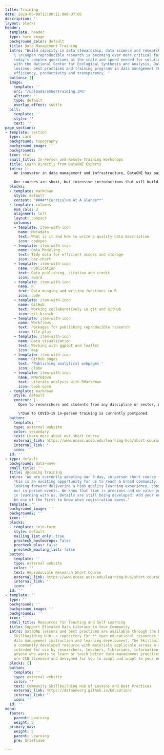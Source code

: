 ```yaml
---
title: Training
date: 2020-06-09T13:00:11.000-07:00
description: ''
layout: blocks
header:
  template: header
  type: hero image
  background_color: default
  title: Data Management Training
  intro: "Build capacity in data stewardship, data science and research reproducibility
    \ \n\nOpen reproducible research is becoming ever more critical for answering
    today’s complex questions at the scale and speed needed for solutions. In collaboration
    with the National Center for Ecological Synthesis and Analysis, DataONE has developed
    lessons, best practices and training programs in data management to support research
    efficiency, productivity and transparency. "
  buttons: []
  image:
    template: ''
    src: "/uploads/ambertraining.JPG"
    alttext: ''
    type: default
    overlay_effect: subtle
  pill:
    template: ''
    style: ''
    text: ''
page_sections:
- template: section
  type: card
  background: topography
  background_image: ''
  background2: ''
  icon: star
  small_title: In-Person and Remote Training Workshops
  title: Learn Directly from DataONE Experts
  intro: |-
    An innovator in data management and infrastructure, DataONE has partnered with NCEAS, leaders in data-intensive synthesis research, to offer access to experienced trainers, phenomenal resources, and an inclusive and interactive learning environment.

    Our courses are short, but intensive introductions that will build your skills in a variety of data science topics, ranging from the basics of programming in a new language to advanced computing techniques. As active practitioners  in advancing the field of data science, our instructors are able to incorporate the latest advancements into the curriculum.
  blocks:
  - template: markdown
    style: default
    content: "####**Curriculum At A Glance**"
  - template: columns
    num_cols: 3
    alignment: left
    layout: compact
    columns:
    - template: item-with-icon
      name: Metadata
      text: What is it and how to write a quality data description
      icon: codepen
    - template: item-with-icon
      name: Data Modeling
      text: Tidy data for efficient access and storage
      icon: bar-chart
    - template: item-with-icon
      name: Publication
      text: Data publishing, citation and credit
      icon: award
    - template: item-with-icon
      name: R
      text: Data munging and writing functions in R
      icon: code
    - template: item-with-icon
      name: GitHub
      text: Working collaboratively in git and GitHub
      icon: git-branch
    - template: item-with-icon
      name: Workflows
      text: Packages for publishing reproducible research
      icon: file-plus
    - template: item-with-icon
      name: Data visualization
      text: Working with ggplot and leaflet
      icon: map
    - template: item-with-icon
      name: GitHub pages
      text: 'Publishing analytical webpages '
      icon: globe
    - template: item-with-icon
      name: RMarkdown
      text: Literate analysis with RMarkdown
      icon: book-open
  - template: markdown
    style: default
    content: |-
      Open to researchers and students from any discipline or sector, we offer courses at NCEAS in Santa Barbara - and welcome locals and travelers alike! We can also arrange a customized training at your home institution by request.

      \*Due to COVID-19 in-person training is currently postponed.
  button:
    template: ''
    type: external website
    color: secondary
    text: Learn more about our short course
    external_link: https://www.nceas.ucsb.edu/learning-hub/short-course
    internal_link: ''
    icon: ''
  id: ''
- type: default
  background: data-wave
  small_title: ''
  title: Upcoming Training
  intro: 'We are currently adapting our 5-day, in-person short course for remote delivery.
    This is an exciting opportunity for us to reach a broad community, and we are
    looking forward delivering a high quality learning experience, consistent with
    our in-person events. We know that time is precious and we value your investment
    in learning with us. Details are still being developed: Add your email below to
    be one of the first to know when registration opens.'
  template: ''
  background_image: ''
  background2: ''
  icon: ''
  blocks:
  - template: join-form
    style: default
    mailing_list_only: true
    precheck_hostedrepo: false
    precheck_plus: false
    precheck_mailing_list: false
  button:
    template: ''
    type: external website
    color: ''
    text: Reproducible Research Short Course
    external_link: https://www.nceas.ucsb.edu/learning-hub/short-course
    internal_link: ''
    icon: ''
  id: ''
- template: ''
  type: ''
  background: ''
  background_image: ''
  background2: ''
  icon: ''
  small_title: Resources for Teaching and Self Learning
  title: Support Elevated Data Literacy in Your Community
  intro: DataONE lessons and best practices are available through the Data Management
    Skillbuilding Hub; a repository for **_open educational resources_** for use in
    data management instruction and learning development. The Skillbuilding Hub is
    a community developed resource with materials applicable across a range of contexts,
    intended for use by researchers, teachers, librarians, information managers or
    anyone who wants to learn or teach better data management practices. All the materials
    are CC0 licensed and designed for you to adopt and adapt to your needs.
  blocks: []
  button:
    template: ''
    type: external website
    color: ''
    text: Community Skillbuilding Hub of Lessons and Best Practices
    external_link: https://dataoneorg.github.io/Education/
    internal_link: ''
    icon: ''
  id: ''
menu:
  footer:
    parent: Learning
    weight: 5
  primary_nav:
    weight: 5
    parent: Learning
    pre: briefcase

---
```

